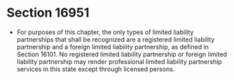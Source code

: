 # Section 16951

- For purposes of this chapter, the only types of limited liability partnerships that shall be recognized are a registered limited liability partnership and a foreign limited liability partnership, as defined in Section 16101. No registered limited liability partnership or foreign limited liability partnership may render professional limited liability partnership services in this state except through licensed persons.
